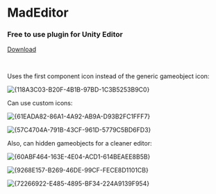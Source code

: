 <h1>MadEditor</h1>
<h3>Free to use plugin for Unity Editor</h3>

[Download](https://github.com/MadChipset-CE/MadEditor/blob/main/Downloads/MadEditor.unitypackage)

<br/>

Uses the first component icon instead of the generic gameobject icon:

![{118A3C03-B20F-4B1B-97BD-1C3B5253B9C0}](https://github.com/user-attachments/assets/eea15c76-98ef-46a5-aa56-7b15e36069bb)

Can use custom icons:

![{61EADA82-86A1-4A92-AB9A-D93B2FC1FFF7}](https://github.com/user-attachments/assets/510c4f56-a212-4912-bce4-9e6addffd51a)

![{57C4704A-791B-43CF-961D-5779C5BD6FD3}](https://github.com/user-attachments/assets/34685508-9abb-4cbd-ad72-46cf5ec478c4)



Also, can hidden gameobjects for a cleaner editor:

![{60ABF464-163E-4E04-ACD1-614BEAEE8B5B}](https://github.com/user-attachments/assets/06989a85-09c0-4d30-9632-ad7fd750a1be)

![{9268E157-B269-46DE-99CF-FECE8D1101CB}](https://github.com/user-attachments/assets/1c542976-2453-4e37-a834-600401b5aabe)

![{72266922-E485-4895-BF34-224A9139F954}](https://github.com/user-attachments/assets/e9a4c586-99a5-4942-95ed-a40d0190169e)
